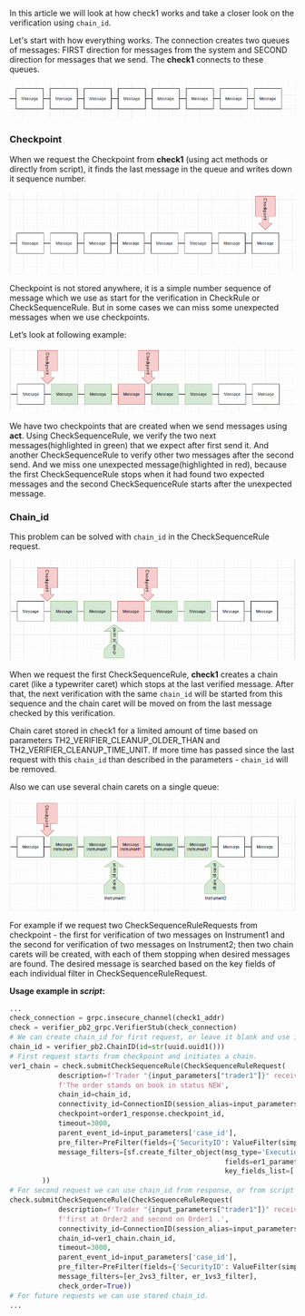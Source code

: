 In this article we will look at how check1 works and take a closer look on the verification using `chain_id`.

Let's start with how everything works. The connection creates two queues of messages: FIRST direction for messages from the system and SECOND direction for messages that we send. The **check1** connects to these queues.

![](https://github.com/th2-net/th2-documentation/blob/master/images/chain_verification/chainverification_1.png)

### Checkpoint
When we request the Checkpoint from **check1** (using act methods or directly from script), it finds the last message in the queue and writes down it sequence number.

![](https://github.com/th2-net/th2-documentation/blob/master/images/chain_verification/chainverification_2.png)

Сheckpoint is not stored anywhere, it is a simple number sequence of message which we use as start for the verification in CheckRule or CheckSequenceRule. But in some cases we can miss some unexpected messages when we use checkpoints.

Let’s look at following example:

![](https://github.com/th2-net/th2-documentation/blob/master/images/chain_verification/chainverification_3.png)

We have two checkpoints that are created when we send messages using **act**. Using CheckSequenceRule, we verify the two next messages(highlighted in green) that we expect after first send it. And another CheckSequenceRule to verify other two messages after the second send. And we miss one unexpected message(highlighted in red), because the first CheckSequenceRule stops when it had found two expected messages and the second CheckSequenceRule starts after the unexpected message.


### Chain_id
This problem can be solved with `chain_id` in the CheckSequenceRule request.

![](https://github.com/th2-net/th2-documentation/blob/master/images/chain_verification/chainverification_4.png)

When we request the first CheckSequenceRule, **check1** creates a chain caret (like a typewriter caret) which stops at the last verified message. After that, the next verification with the same `chain_id` will be started from this sequence and the chain caret will be moved on from the last message checked by this verification.

Chain caret stored in check1 for a limited amount of time based on parameters TH2_VERIFIER_CLEANUP_OLDER_THAN and TH2_VERIFIER_CLEANUP_TIME_UNIT. If more time has passed since the last request with this `chain_id` than described in the parameters - `chain_id` will be removed. 

Also we can use several chain carets on a single queue:

![](https://github.com/th2-net/th2-documentation/blob/master/images/chain_verification/chainverification_5.png)

For example if we request two CheckSequenceRuleRequests from checkpoint - the first for verification of two messages on Instrument1 and the second for verification of two messages on Instrument2; then two chain carets will be created, with each of them stopping when desired messages are found. The desired message is searched based on the key fields of each individual filter in CheckSequenceRuleRequest.

**Usage example in *script*:**

```python
...
check_connection = grpc.insecure_channel(check1_addr)
check = verifier_pb2_grpc.VerifierStub(check_connection)
# We can create chain_id for first request, or leave it blank and use it from checkpoint.
chain_id = verifier_pb2.ChainID(id=str(uuid.uuid1()))
# First request starts from checkpoint and initiates a chain.       
ver1_chain = check.submitCheckSequenceRule(CheckSequenceRuleRequest(
            description=f'Trader "{input_parameters["trader1"]}" receives Execution Report. '
            f'The order stands on book in status NEW',
            chain_id=chain_id,
            connectivity_id=ConnectionID(session_alias=input_parameters['trader1_fix']),
            checkpoint=order1_response.checkpoint_id,
            timeout=3000,
            parent_event_id=input_parameters['case_id'],
            pre_filter=PreFilter(fields={'SecurityID': ValueFilter(simple_filter=Instrument)}),
            message_filters=[sf.create_filter_object(msg_type='ExecutionReport',
                                                     fields=er1_parameters,
                                                     key_fields_list=['ClOrdID'])]
        ))
# For second request we can use chain_id from response, or from script if we fill it in first request.
check.submitCheckSequenceRule(CheckSequenceRuleRequest(
            description=f'Trader "{input_parameters["trader1"]}" receives Execution Reports: '
            f'first at Order2 and second on Order1 .',
            connectivity_id=ConnectionID(session_alias=input_parameters['trader1_fix']),
            chain_id=ver1_chain.chain_id,
            timeout=3000,
            parent_event_id=input_parameters['case_id'],
            pre_filter=PreFilter(fields={'SecurityID': ValueFilter(simple_filter=Instrument)}),
            message_filters=[er_2vs3_filter, er_1vs3_filter],
            check_order=True))
# For future requests we can use stored chain_id.
...
```